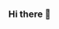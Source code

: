 ### Hi there 👋

<!--
**theclosedbitter/theclosedbitter** is a ✨ _special_ ✨ repository because its `README.md` (this file) appears on your GitHub profile.

####fun facts about me Certfied HTML and CSS, bilingual in english and castellano, GNU/Linux user.
Follow @IdkDwij
-->
